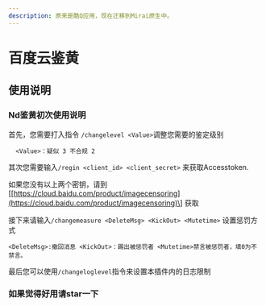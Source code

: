 ```yaml
---
description: 原来是酷Q应用，现在迁移到Mirai原生中。
---
```


# 百度云鉴黄

## 使用说明

### Nd鉴黄初次使用说明

首先，您需要打入指令 `/changelevel <Value>`调整您需要的鉴定级别

```text
  <Value>：疑似 3 不合规 2
```

其次您需要输入`/regin <client_id> <client_secret>` 来获取Accesstoken.    

如果您没有以上两个密钥，请到 \[[https://cloud.baidu.com/product/imagecensoring](https://cloud.baidu.com/product/imagecensoring)\] 获取

接下来请输入`/changemeasure <DeleteMsg> <KickOut> <Mutetime>` 设置惩罚方式

```text
<DeleteMsg>:撤回消息 <KickOut>：踢出被惩罚者 <Mutetime>禁言被惩罚者，填0为不禁言。
```

最后您可以使用`/changeloglevel`指令来设置本插件内的日志限制

### 如果觉得好用请star一下

